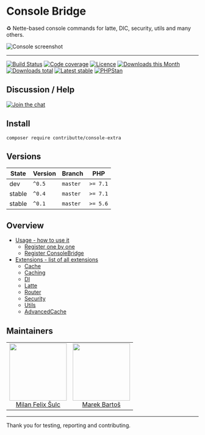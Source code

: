 # Console Bridge

:recycle: Nette-based console commands for latte, DIC, security, utils and many others.

![Console screenshot](/.docs/assets/console-screenshot.png?raw=true)

-----

[![Build Status](https://img.shields.io/travis/contributte/console-extra.svg?style=flat-square)](https://travis-ci.org/contributte/console-extra)
[![Code coverage](https://img.shields.io/coveralls/contributte/console-extra.svg?style=flat-square)](https://coveralls.io/r/contributte/console-extra)
[![Licence](https://img.shields.io/packagist/l/contributte/console-extra.svg?style=flat-square)](https://packagist.org/packages/contributte/console-extra)
[![Downloads this Month](https://img.shields.io/packagist/dm/contributte/console-extra.svg?style=flat-square)](https://packagist.org/packages/contributte/console-extra)
[![Downloads total](https://img.shields.io/packagist/dt/contributte/console-extra.svg?style=flat-square)](https://packagist.org/packages/contributte/console-extra)
[![Latest stable](https://img.shields.io/packagist/v/contributte/console-extra.svg?style=flat-square)](https://packagist.org/packages/contributte/console-extra)
[![PHPStan](https://img.shields.io/badge/PHPStan-enabled-brightgreen.svg?style=flat)](https://github.com/phpstan/phpstan)

## Discussion / Help

[![Join the chat](https://img.shields.io/gitter/room/contributte/contributte.svg?style=flat-square)](http://bit.ly/ctteg)

## Install

```
composer require contributte/console-extra
```

## Versions

| State       | Version  | Branch   | PHP      |
|-------------|----------|----------|----------|
| dev         | `^0.5`   | `master` | `>= 7.1` |
| stable      | `^0.4`   | `master` | `>= 7.1` |
| stable      | `^0.1`   | `master` | `>= 5.6` |

## Overview

- [Usage - how to use it](https://github.com/contributte/console-extra/blob/master/.docs/README.md#usage)
    - [Register one by one](https://github.com/contributte/console-extra/blob/master/.docs/README.md#usage)
    - [Register ConsoleBridge](https://github.com/contributte/console-extra/blob/master/.docs/README.md#usage)
- [Extensions - list of all extensions](https://github.com/contributte/console-extra/blob/master/.docs/README.md#extension)
    - [Cache](https://github.com/contributte/console-extra/blob/master/.docs/README.md#cacheconsole)
    - [Caching](https://github.com/contributte/console-extra/blob/master/.docs/README.md#cachingconsole)
    - [DI](https://github.com/contributte/console-extra/blob/master/.docs/README.md#diconsole)
    - [Latte](https://github.com/contributte/console-extra/blob/master/.docs/README.md#latteconsole)
    - [Router](https://github.com/contributte/console-extra/blob/master/.docs/README.md#routerconsole)
    - [Security](https://github.com/contributte/console-extra/blob/master/.docs/README.md#securityconsole)
    - [Utils](https://github.com/contributte/console-extra/blob/master/.docs/README.md#utilsconsole)
    - [AdvancedCache](https://github.com/contributte/console-extra/blob/master/.docs/README.md#advancedcacheconsole)

## Maintainers

<table>
  <tbody>
    <tr>
      <td align="center">
        <a href="https://github.com/f3l1x">
            <img width="150" height="150" src="https://avatars2.githubusercontent.com/u/538058?v=3&s=150">
        </a>
        </br>
        <a href="https://github.com/f3l1x">Milan Felix Šulc</a>
      </td>
      <td align="center">
        <a href="https://github.com/mabar">
            <img width="150" height="150" src="https://avatars0.githubusercontent.com/u/20974277?s=150&v=4">
        </a>
        </br>
        <a href="https://github.com/mabar">Marek Bartoš</a>
      </td>
    </tr>
  </tbody>
</table>

-----

Thank you for testing, reporting and contributing.
